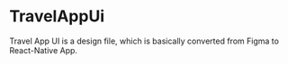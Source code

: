 # TravelAppUi

Travel App UI is a design file, which is basically converted from Figma to React-Native App.
